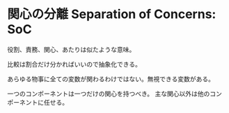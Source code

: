 # 関心の分離 Separation of Concerns: SoC

役割、責務、関心、あたりは似たような意味。

比較は割合だけ分かればいいので抽象化できる。

あらゆる物事に全ての変数が関わるわけではない。無視できる変数がある。

一つのコンポーネントは一つだけの関心を持つべき。
主な関心以外は他のコンポーネントに任せる。
